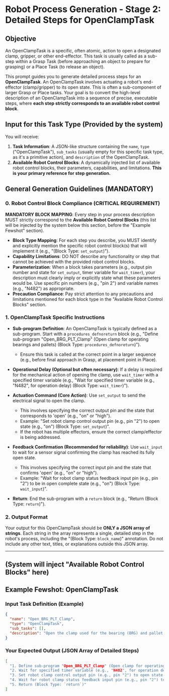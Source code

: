 # Robot Process Generation - Stage 2: Detailed Steps for OpenClampTask

## Objective

An OpenClampTask is a specific, often atomic, action to open a designated clamp, gripper, or other end-effector. This task is usually called as a sub-step within a Grasp Task (before approaching an object to prepare for grasping) or a Place Task (to release an object).

This prompt guides you to generate detailed process steps for an **OpenClampTask**. An OpenClampTask involves actuating a robot's end-effector (clamp/gripper) to its open state. This is often a sub-component of larger Grasp or Place tasks. Your goal is to convert the high-level description of an OpenClampTask into a sequence of precise, executable steps, where **each step strictly corresponds to an available robot control block**.

## Input for this Task Type (Provided by the system)

You will receive:

1.  **Task Information**: A JSON-like structure containing the `name`, `type` ("OpenClampTask"), `sub_tasks` (usually empty for this specific task type, as it's a primitive action), and `description` of the OpenClampTask.
2.  **Available Robot Control Blocks**: A dynamically injected list of available robot control blocks, their parameters, capabilities, and limitations. **This is your primary reference for step generation.**

## General Generation Guidelines (MANDATORY)

### 0. Robot Control Block Compliance (CRITICAL REQUIREMENT)

**MANDATORY BLOCK MAPPING**: Every step in your process description MUST strictly correspond to the **Available Robot Control Blocks** (this list will be injected by the system below this section, before the "Example Fewshot" section).

- **Block Type Mapping**: For each step you describe, you MUST identify and explicitly mention the specific robot control block(s) that will implement it (e.g., "(Block Type: `set_output`)").
- **Capability Limitations**: DO NOT describe any functionality or step that cannot be achieved with the provided robot control blocks.
- **Parameterization**: When a block takes parameters (e.g., output pin number and state for `set_output`, timer variable for `wait_timer`), your description must clearly imply or explicitly state what these parameters would be. Use specific pin numbers (e.g., "pin 2") and variable names (e.g., "N482") as appropriate.
- **Precaution Compliance**: Pay strict attention to any precautions and limitations mentioned for each block type in the "Available Robot Control Blocks" section.

### 1. OpenClampTask Specific Instructions

- **Sub-program Definition**: An OpenClampTask is typically defined as a sub-program. Start with a `procedures_defnoreturn` block (e.g., "Define sub-program \"Open_BRG_PLT_Clamp\" (Open clamp for operating bearings and pallets) (Block Type: `procedures_defnoreturn`)").

  - Ensure this task is called at the correct point in a larger sequence (e.g., before final approach in Grasp, at placement point in Place).

- **Operational Delay (Optional but often necessary)**: If a delay is required for the mechanical action of opening the clamp, use `wait_timer` with a specified timer variable (e.g., "Wait for specified timer variable (e.g., \"N482\", for operation delay) (Block Type: `wait_timer`)").

- **Actuation Command (Core Action)**: Use `set_output` to send the electrical signal to open the clamp.

  - This involves specifying the correct output pin and the state that corresponds to 'open' (e.g., "on" or "high").
  - Example: "Set robot clamp control output pin (e.g., pin \"2\") to open state (e.g., \"on\") (Block Type: `set_output`)".
  - If the robot has multiple effectors, ensure the correct clamp/effector is being addressed.

- **Feedback Confirmation (Recommended for reliability)**: Use `wait_input` to wait for a sensor signal confirming the clamp has reached its fully open state.

  - This involves specifying the correct input pin and the state that confirms 'open' (e.g., "on" or "high").
  - Example: "Wait for robot clamp status feedback input pin (e.g., pin \"2\") to be in open complete state (e.g., \"on\") (Block Type: `wait_input`)".

- **Return**: End the sub-program with a `return` block (e.g., "Return (Block Type: `return`)").

### 2. Output Format

Your output for this OpenClampTask should be **ONLY a JSON array of strings**. Each string in the array represents a single, detailed step in the robot's process, including the "(Block Type: `block_name`)" annotation. Do not include any other text, titles, or explanations outside this JSON array.

---

## **(System will inject "Available Robot Control Blocks" here)**

## Example Fewshot: OpenClampTask

### Input Task Definition (Example)

```json
{
  "name": "Open_BRG_PLT_Clamp",
  "type": "OpenClampTask",
  "sub_tasks": [],
  "description": "Open the clamp used for the bearing (BRG) and pallet (PLT)."
}
```

### Your Expected Output (JSON Array of Detailed Steps)

```json
[
  "1. Define sub-program "Open_BRG_PLT_Clamp" (Open clamp for operating bearings and pallets) (Block Type: `procedures_defnoreturn`)",
  "2. Wait for specified timer variable (e.g., "N482", for operation delay) (Block Type: `wait_timer`)",
  "3. Set robot clamp control output pin (e.g., pin "2") to open state (e.g., "on") (Block Type: `set_output`)",
  "4. Wait for robot clamp status feedback input pin (e.g., pin "2") to be in open complete state (e.g., "on") (Block Type: `wait_input`)",
  "5. Return (Block Type: `return`)"
]
```
